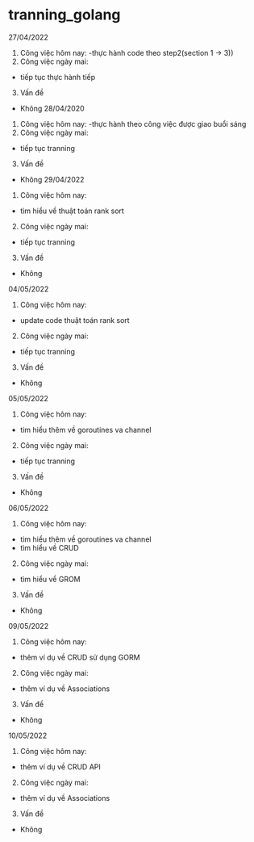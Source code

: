 # tranning_golang
27/04/2022
1. Công việc hôm nay:
-thực hành code theo step2(section 1 -> 3))
2. Công việc ngày mai:
- tiếp tục thực hành tiếp
3. Vấn đề 
- Không
28/04/2020
1. Công việc hôm nay:
-thực hành theo công việc được giao buổi sáng
2. Công việc ngày mai:
- tiếp tục tranning
3. Vấn đề 
- Không
29/04/2022
1. Công việc hôm nay:
- tìm hiểu về thuật toán rank sort
2. Công việc ngày mai:
- tiếp tục tranning
3. Vấn đề 
- Không

04/05/2022
1. Công việc hôm nay:
- update code thuật toán rank sort
2. Công việc ngày mai:
- tiếp tục tranning
3. Vấn đề 
- Không

05/05/2022
1. Công việc hôm nay:
- tim hiểu thêm về goroutines va channel
2. Công việc ngày mai:
- tiếp tục tranning
3. Vấn đề 
- Không

06/05/2022
1. Công việc hôm nay:
- tim hiểu thêm về goroutines va channel
- tìm hiểu về CRUD
2. Công việc ngày mai:
- tìm hiểu về GROM
3. Vấn đề 
- Không

09/05/2022
1. Công việc hôm nay:
- thêm ví dụ về CRUD sử dụng GORM
2. Công việc ngày mai:
- thêm ví dụ về Associations
3. Vấn đề 
- Không

10/05/2022
1. Công việc hôm nay:
- thêm ví dụ về CRUD API
2. Công việc ngày mai:
- thêm ví dụ về Associations
3. Vấn đề 
- Không
